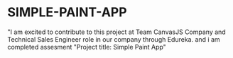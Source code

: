 # SIMPLE-PAINT-APP
"I am excited to contribute to this project at Team CanvasJS Company and Technical Sales Engineer role in our company through Edureka. and i am completed assesment "Project title: Simple Paint App"
